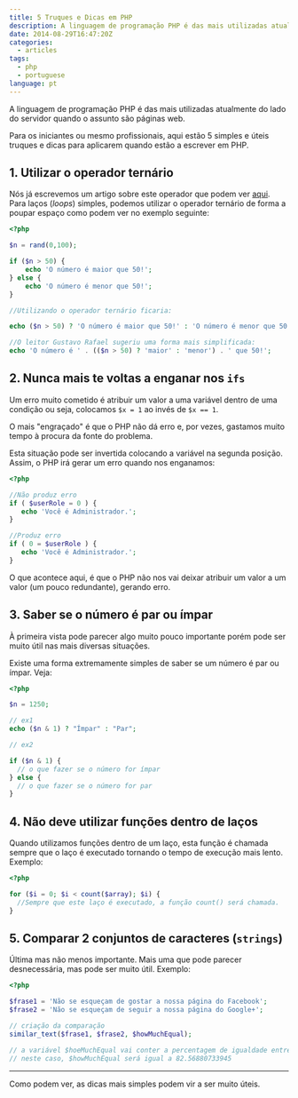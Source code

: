 ```yaml
---
title: 5 Truques e Dicas em PHP
description: A linguagem de programação PHP é das mais utilizadas atualmente do lado do servidor. Hoje trazemos 5 dicas que para vos ajudar!
date: 2014-08-29T16:47:20Z
categories:
  - articles
tags:
  - php
  - portuguese
language: pt
---
```


A linguagem de programação PHP é das mais utilizadas atualmente do lado do servidor quando o assunto são páginas web.

<!--more-->

Para os iniciantes ou mesmo profissionais, aqui estão 5 simples e úteis truques e dicas para aplicarem quando estão a escrever em PHP.

## 1. Utilizar o operador ternário

Nós já escrevemos um artigo sobre este operador que podem ver [aqui](/2014/07/22/operador-ternario). Para laços (*loops*) simples, podemos utilizar o operador ternário de forma a poupar espaço como podem ver no exemplo seguinte:

```php
<?php

$n = rand(0,100);

if ($n > 50) {
    echo 'O número é maior que 50!';
} else {
    echo 'O número é menor que 50!';
}

//Utilizando o operador ternário ficaria:

echo ($n > 50) ? 'O número é maior que 50!' : 'O número é menor que 50!';

//O leitor Gustavo Rafael sugeriu uma forma mais simplificada:
echo 'O número é ' . (($n > 50) ? 'maior' : 'menor') . ' que 50!';
```

## 2. Nunca mais te voltas a enganar nos `ifs`

Um erro muito cometido é atribuir um valor a uma variável dentro de uma condição ou seja, colocamos `$x = 1` ao invés de `$x == 1`.

O mais "engraçado" é que o PHP não dá erro e, por vezes, gastamos muito tempo à procura da fonte do problema.

Esta situação pode ser invertida colocando a variável na segunda posição. Assim, o PHP irá gerar um erro quando nos enganamos:

```php
<?php

//Não produz erro
if ( $userRole = 0 ) {
   echo 'Você é Administrador.';
}

//Produz erro
if ( 0 = $userRole ) {
   echo 'Você é Administrador.';
}
```

O que acontece aqui, é que o PHP não nos vai deixar atribuir um valor a um valor (um pouco redundante), gerando erro.

## 3. Saber se o número é par ou ímpar

À primeira vista pode parecer algo muito pouco importante porém pode ser muito útil nas mais diversas situações.

Existe uma forma extremamente simples de saber se um número é par ou ímpar. Veja:

```php
<?php

$n = 1250;

// ex1
echo ($n & 1) ? "Ímpar" : "Par";

// ex2

if ($n & 1) {
  // o que fazer se o número for ímpar
} else {
  // o que fazer se o número for par
}
```

## 4. Não deve utilizar funções dentro de laços

Quando utilizamos funções dentro de um laço, esta função é chamada sempre que o laço é executado tornando o tempo de execução mais lento. Exemplo:

```php
<?php

for ($i = 0; $i < count($array); $i) {
  //Sempre que este laço é executado, a função count() será chamada.
}
```

## 5. Comparar 2 conjuntos de caracteres (`strings`)


Última mas não menos importante. Mais uma que pode parecer desnecessária, mas pode ser muito útil. Exemplo:

```php
<?php

$frase1 = 'Não se esqueçam de gostar a nossa página do Facebook';
$frase2 = 'Não se esqueçam de seguir a nossa página do Google+';

// criação da comparação
similar_text($frase1, $frase2, $howMuchEqual);

// a variável $hoeMuchEqual vai conter a percentagem de igualdade entre as duas frases.
// neste caso, $howMuchEqual será igual a 82.56880733945
```

* * *

Como podem ver, as dicas mais simples podem vir a ser muito úteis.
